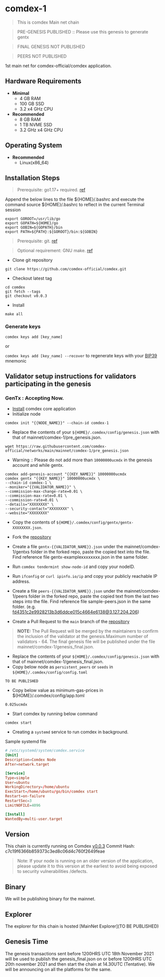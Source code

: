 # comdex-1
> This is comdex Main net chain

> PRE-GENESIS PUBLISHED :: Please use this genesis to generate gentx

> FINAL GENESIS NOT PUBLISHED

> PEERS NOT PUBLISHED

1st main net for comdex-official/comdex application.

## Hardware Requirements
* **Minimal**
    * 4 GB RAM
    * 100 GB SSD
    * 3.2 x4 GHz CPU
* **Recommended**
    * 8 GB RAM
    * 1 TB NVME SSD
    * 3.2 GHz x4 GHz CPU

## Operating System

* **Recommended**
    * Linux(x86_64)

## Installation Steps
>Prerequisite: go1.17+ required. [ref](https://golang.org/doc/install)

   Append the below lines to the file ${HOME}/.bashrc and execute the command source ${HOME}/.bashrc to reflect in the current Terminal session
   ```shell
   export GOROOT=/usr/lib/go
   export GOPATH=${HOME}/go
   export GOBIN=${GOPATH}/bin
   export PATH=${PATH}:${GOROOT}/bin:${GOBIN}
   ```

>Prerequisite: git. [ref](https://github.com/git/git)

>Optional requirement: GNU make. [ref](https://www.gnu.org/software/make/manual/html_node/index.html)

* Clone git repository
```shell
git clone https://github.com/comdex-official/comdex.git
```
* Checkout latest tag
```shell
cd comdex
git fetch --tags
git checkout v0.0.3
```
* Install
```shell
make all
```

### Generate keys

`comdex keys add [key_name]`

or

`comdex keys add [key_name] --recover` to regenerate keys with your [BIP39](https://github.com/bitcoin/bips/tree/master/bip-0039) mnemonic


## Validator setup instructions for validators participating in the genesis

### GenTx : Accepting Now.

* [Install](#installation-steps) comdex core application
* Initialize node

```shell
comdex init "{{NODE_NAME}}" --chain-id comdex-1
```

* Replace the contents of your `${HOME}/.comdex/config/genesis.json` with that of mainnet/comdex-1/pre_genesis.json.

```shell
wget https://raw.githubusercontent.com/comdex-official/networks/main/mainnet/comdex-1/pre_genesis.json
```

* Warning :: Please do not add more than ```10000000ucmdx``` in the genesis account and while gentx.

```shell
comdex add-genesis-account "{{KEY_NAME}}" 10000000ucmdx
comdex gentx "{{KEY_NAME}}" 10000000ucmdx \
--chain-id comdex-1 \
--moniker="{{VALIDATOR_NAME}}" \
--commission-max-change-rate=0.01 \
--commission-max-rate=0.01 \
--commission-rate=0.01 \
--details="XXXXXXXX" \
--security-contact="XXXXXXXX" \
--website="XXXXXXXX"
```

* Copy the contents of `${HOME}/.comdex/config/gentx/gentx-XXXXXXXX.json`.
* Fork the [repository](https://github.com/comdex-official/networks/)
* Create a file `gentx-{{VALIDATOR_NAME}}.json` under the mainnet/comdex-1/gentxs folder in the forked repo, paste the copied text into the file. Find reference file gentx-examplexxxxxxxx.json in the same folder.
* Run `comdex tendermint show-node-id` and copy your nodeID.
* Run `ifconfig` or `curl ipinfo.io/ip` and copy your publicly reachable IP address.
* Create a file `peers-{{VALIDATOR_NAME}}.json` under the mainnet/comdex-1/peers folder in the forked repo, paste the copied text from the last two steps into the file. Find reference file sample-peers.json in the same folder. (e.g. fd4351c2e9928213b3d6ddce015c4664e6138@3.127.204.206)

* Create a Pull Request to the `main` branch of the [repository](https://github.com/comdex-official/networks)
>**NOTE:** The Pull Request will be merged by the maintainers to confirm the inclusion of the validator at the genesis.Maximum number of validators - 64. The final genesis file will be published under the file mainnet/comdex-1/genesis_final.json.
* Replace the contents of your `${HOME}/.comdex/config/genesis.json` with that of mainnet/comdex-1/genesis_final.json.
* Copy below node as `persistent_peers` or `seeds` in `${HOME}/.comdex/config/config.toml`
 
```shell
TO BE PUBLISHED
```
* Copy below value as minimum-gas-prices in ${HOME}/.comdex/config/app.toml
```shell
0.025ucmdx
```

* Start comdex by running below command
```shell
comdex start
```

* Creating a `systemd` service to run comdex in background.

Sample systemd file

```toml
# /etc/systemd/system/comdex.service
[Unit]
Description=Comdex Node
After=network.target

[Service]
Type=simple
User=ubuntu
WorkingDirectory=/home/ubuntu
ExecStart=/home/ubuntu/go/bin/comdex start
Restart=on-failure
RestartSec=3
LimitNOFILE=4096

[Install]
WantedBy=multi-user.target
```

## Version
This chain is currently running on Comdex [v0.0.3](https://github.com/comdex-official/comdex/releases/tag/v0.0.3)
Commit Hash: c7c19f6366b859373c3ed8c06d4c760f2649feae
>Note: If your node is running on an older version of the application, please update it to this version at the earliest to avoid being exposed to security vulnerabilities /defects.

## Binary
We will be publishing binary for the mainnet.

## Explorer
The explorer for this chain is hosted [MainNet Explorer](TO BE PUBLISHED)

## Genesis Time
The genesis transactions sent before 1200HRS UTC 18th November 2021 will be used to publish the genesis_final.json on or before 1200HRS UTC 20th november 2021 and then start the chain at 14.30UTC (Tentative). We will be announcing on all the platforms for the same.
